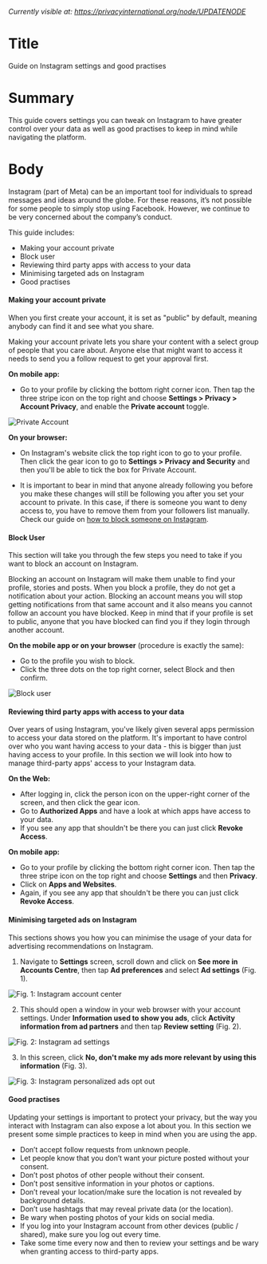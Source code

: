 *Currently visible at: https://privacyinternational.org/node/UPDATENODE*

# Title
Guide on Instagram settings and good practises

# Summary
This guide covers settings you can tweak on Instagram to have greater control over your data as well as good practises to keep in mind while navigating the platform.

# Body

Instagram (part of Meta) can be an important tool for individuals to spread messages and ideas around the globe. For these reasons, it’s not possible for some people to simply stop using Facebook. However, we continue to be very concerned about the company’s conduct.

This guide includes:
* Making your account private
* Block user
* Reviewing third party apps with access to your data
* Minimising targeted ads on Instagram
* Good practises

#### Making your account private

When you first create your account, it is set as "public" by default, meaning anybody can find it and see what you share.

Making your account private lets you share your content with a select group of people that you care about. Anyone else that might want to access it needs to send you a follow request to get your approval first.

**On mobile app:**

* Go to your profile by clicking the bottom right corner icon. Then tap the three stripe icon on the top right and choose **Settings > Privacy > Account Privacy**, and enable the **Private account** toggle.

![Private Account](../../images/Instagram/instagram-private-1.gif?raw=true)

**On your browser:**

* On Instagram's website click the top right icon to go to your profile. Then click the gear icon to go to **Settings > Privacy and Security** and then you'll be able to tick the box for Private Account.

* It is important to bear in mind that anyone already following you before you make these changes will still be following you after you set your account to private. In this case, if there is someone you want to deny access to, you have to remove them from your followers list manually. Check our guide on [how to block someone on Instagram](./Instagram-block-user.md).

#### Block User

This section will take you through the few steps you need to take if you want to block an account on Instagram.

Blocking an account on Instagram will make them unable to find your profile, stories and posts. When you block a profile, they do not get a notification about your action. Blocking an account means you will stop getting notifications from that same account and it also means you cannot follow an account you have blocked. Keep in mind that if your profile is set to public, anyone that you have blocked can find you if they login through another account.

**On the mobile app or on your browser** (procedure is exactly the same):

* Go to the profile you wish to block.
* Click the three dots on the top right corner, select Block and then confirm.

![Block user](../../images/Instagram/instagram-block-1.PNG?raw=true)

#### Reviewing third party apps with access to your data

Over years of using Instagram, you've likely given several apps permission to access your data stored on the platform. It's important to have control over who you want having access to your data - this is bigger than just having access to your profile. In this section we will look into how to manage third-party apps' access to your Instagram data.

**On the Web:**

* After logging in, click the person icon on the upper-right corner of the screen, and then click the gear icon.
* Go to **Authorized Apps** and have a look at which apps have access to your data.
* If you see any app that shouldn't be there you can just click **Revoke Access**.

**On mobile app:**

* Go to your profile by clicking the bottom right corner icon. Then tap the three stripe icon on the top right and choose **Settings** and then **Privacy**.
* Click on **Apps and Websites**.
* Again, if you see any app that shouldn't be there you can just click **Revoke Access**.

#### Minimising targeted ads on Instagram

 This sections shows you how you can minimise the usage of your data for advertising recommendations on Instagram.

 1. Navigate to **Settings** screen, scroll down and click on **See more in Accounts Centre**, then tap **Ad preferences** and select **Ad settings** (Fig. 1).
 
 ![Fig. 1: Instagram account center](../../images/Instagram/instagram-account-center.png?raw=true)
 
 2. This should open a window in your web browser with your account settings. Under **Information used to show you ads**, click **Activity information from ad partners** and then tap **Review setting** (Fig. 2).
 
 ![Fig. 2: Instagram ad settings](../../images/Instagram/instagram-ad-settings.png?raw=true)
 
 
 3. In this screen, click **No, don't make my ads more relevant by using this information** (Fig. 3).
 
 ![Fig. 3: Instagram personalized ads opt out](../../images/Instagram/instagram-ad-opt-out.png?raw=true)
 
 #### Good practises

 Updating your settings is important to protect your privacy, but the way you interact with Instagram can also expose a lot about you. In this section we present some simple practices to keep in mind when you are using the app.

* Don’t accept follow requests from unknown people.
* Let people know that you don’t want your picture posted without your consent.
* Don’t post photos of other people without their consent.
* Don’t post sensitive information in your photos or captions.
* Don’t reveal your location/make sure the location is not revealed by background details.
* Don’t use hashtags that may reveal private data (or the location).
* Be wary when posting photos of your kids on social media.
* If you log into your Instagram account from other devices (public / shared), make sure you log out every time.
* Take some time every now and then to review your settings and be wary when granting access to third-party apps.
